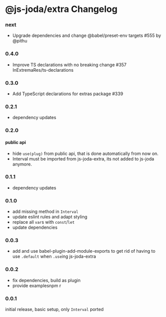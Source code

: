 @js-joda/extra Changelog
=========

### next

* Upgrade dependencies and change @babel/preset-env targets #555 by @pithu

### 0.4.0

 * Improve TS declarations with no breaking change #357 InExtremaRes/ts-declarations

### 0.3.0

* Add TypeScript declarations for extras package #339

### 0.2.1 

* dependency updates

### 0.2.0

#### public api

* hide `use(plug)` from public api, that is done automatically from now on.
* Interval must be imported from js-joda-extra, its not added to js-joda anymore. 

### 0.1.1

* dependency updates

### 0.1.0

* add missing method in `Interval`
* update eslint rules and adapt styling
* replace all `var`s with `const`/`let`
* update dependencies

### 0.0.3

* add and use babel-plugin-add-module-exports to get rid of having to use `.default` when `.use`ing js-joda-extra

### 0.0.2

* fix dependencies, build as plugin
* provide examplesnpm r

### 0.0.1

initial release, basic setup, only `Interval` ported 
